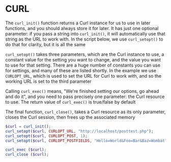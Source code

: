 # CURL

The `curl_init()` function returns a Curl instance for us to use in later functions, and you should always store it for later. It has just one optional parameter: if you pass a string into `curl_init()`, it will automatically use that string as the URL to work with. In the script below, we use `curl_setopt()` to do that for clarity, but it is all the same

`curl_setopt()` takes three parameters, which are the Curl instance to use, a constant value for the setting you want to change, and the value you want to use for that setting. There are a huge number of constants you can use for settings, and many of these are listed shortly. In the example we use `CURLOPT_URL`, which is used to set the URL for Curl to work with, and so the working URL is set to the third parameter

Calling `curl_exec()` means, "We're finished setting our options, go ahead and do it", and you need to pass precisely one parameter: the Curl resource to use. The return value of `curl_exec()` is true/false by default

The final function, `curl_close()`, takes a Curl resource as its only parameter, closes the Curl session, then frees up the associated memory
```php
$curl = curl_init();
curl_setopt($curl, CURLOPT_URL, "http://localhost/posttest.php");
curl_setopt($curl, CURLOPT_POST, 1);
curl_setopt($curl, CURLOPT_POSTFIELDS, "Hello=World&Foo=Bar&Baz=Wombat");

curl_exec ($curl);
curl_close ($curl);
```
